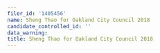 ```yaml
---
filer_id: '1405456'
name: Sheng Thao for Oakland City Council 2018
candidate_controlled_id: ''
data_warning: 
title: Sheng Thao for Oakland City Council 2018
---
```

